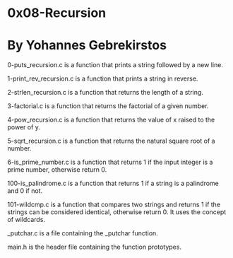 # 0x08-Recursion
# By Yohannes Gebrekirstos

0-puts_recursion.c is a function that prints a string followed by a new line.

1-print_rev_recursion.c is a function that prints a string in reverse.

2-strlen_recursion.c is a function that returns the length of a string.

3-factorial.c is a function that returns the factorial of a given number.

4-pow_recursion.c is a function that returns the value of x raised to the power of y.

5-sqrt_recursion.c is a function that returns the natural square root of a number.

6-is_prime_number.c is a function that returns 1 if the input integer is a prime number, otherwise return 0.

100-is_palindrome.c is a function that returns 1 if a string is a palindrome and 0 if not.

101-wildcmp.c is a function that compares two strings and returns 1 if the strings can be considered identical, otherwise return 0. It uses the concept of wildcards.

_putchar.c is a file containing the _putchar function.

main.h is the header file containing the function prototypes.
